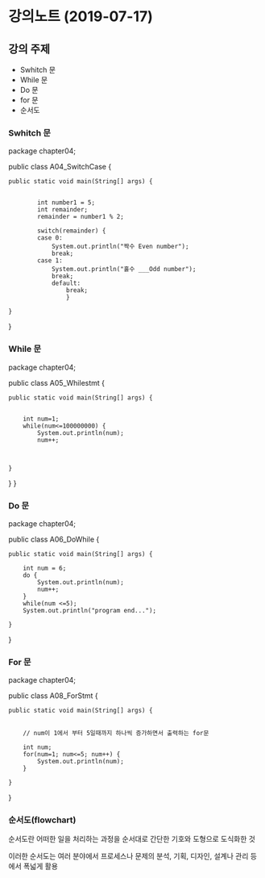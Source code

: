﻿# 강의노트 (2019-07-17)



## 강의 주제


* Swhitch 문
* While 문
* Do 문
* for 문
* 순서도



### Swhitch 문

package chapter04;

public class A04_SwitchCase {

	public static void main(String[] args) {

			
			int number1 = 5;
			int remainder;
			remainder = number1 % 2;
			
			switch(remainder) {
			case 0:
				System.out.println("짝수 Even number");
				break;
			case 1:
				System.out.println("홀수 ___Odd number");
				break;
				default:
					break;
					}

	}

}


### While 문


package chapter04;

public class A05_Whilestmt {

	public static void main(String[] args) {

		
		int num=1;
		while(num<=100000000) {
			System.out.println(num);
			num++;

		
		
	}

}
}


### Do 문


package chapter04;

public class A06_DoWhile {

	public static void main(String[] args) {

		int num = 6;
		do {
			System.out.println(num);
			num++;
		}
		while(num <=5);
		System.out.println("program end...");
		
	}

}


### For 문

package chapter04;

public class A08_ForStmt {

	public static void main(String[] args) {
		
		
		// num이 1에서 부터 5일때까지 하나씩 증가하면서 출력하는 for문
		
		int num;
		for(num=1; num<=5; num++) {
			System.out.println(num);
		}
		
	}

}



### 순서도(flowchart)

순서도란 어떠한 일을 처리하는 과정을 순서대로 간단한 기호와 도형으로 도식화한 것

이러한 순서도는 여러 분야에서 프로세스나 문제의 분석, 기획, 디자인, 설계나 관리 등에서 폭넓게 활용
